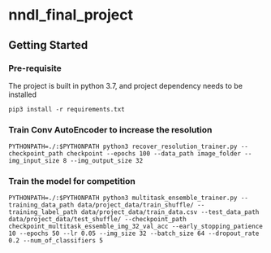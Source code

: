 # nndl_final_project

## Getting Started
### Pre-requisite
The project is built in python 3.7, and project dependency needs to be installed 

`pip3 install -r requirements.txt`
### Train Conv AutoEncoder to increase the resolution  
`
PYTHONPATH=./:$PYTHONPATH python3 recover_resolution_trainer.py --checkpoint_path checkpoint --epochs 100 --data_path image_folder --img_input_size 8 --img_output_size 32
`

### Train the model for competition
`
PYTHONPATH=./:$PYTHONPATH python3 multitask_ensemble_trainer.py --training_data_path data/project_data/train_shuffle/ --training_label_path data/project_data/train_data.csv --test_data_path data/project_data/test_shuffle/ --checkpoint_path checkpoint_multitask_essemble_img_32_val_acc --early_stopping_patience 10 --epochs 50 --lr 0.05 --img_size 32 --batch_size 64 --dropout_rate 0.2 --num_of_classifiers 5
`

